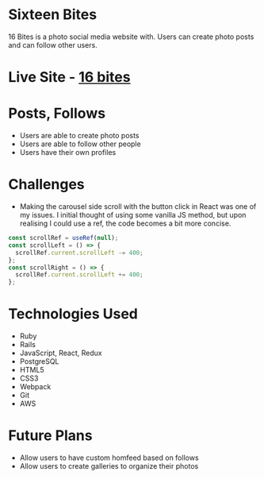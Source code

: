 # Sixteen Bites

16 Bites is a photo social media website with. Users can create photo posts and can follow other users.  

# Live Site - [16 bites](https://sixteen-bites.herokuapp.com/#/)

# Posts, Follows

 - Users are able to create photo posts
 - Users are able to follow other people
 - Users have their own profiles

# Challenges

  - Making the carousel side scroll with the button click in React was one of my issues. I initial thought of using some vanilla JS method, but upon realising I could use a ref, the code becomes a bit more concise. 
  ```js
  const scrollRef = useRef(null);
  const scrollLeft = () => {
    scrollRef.current.scrollLeft -= 400;
  };
  const scrollRight = () => {
    scrollRef.current.scrollLeft += 400;
  };
  ```

# Technologies Used

 - Ruby 
 - Rails 
 - JavaScript, React, Redux
 - PostgreSQL 
 - HTML5
 - CSS3
 - Webpack
 - Git
 - AWS

# Future Plans

  - Allow users to have custom homfeed based on follows
  - Allow users to create galleries to organize their photos
